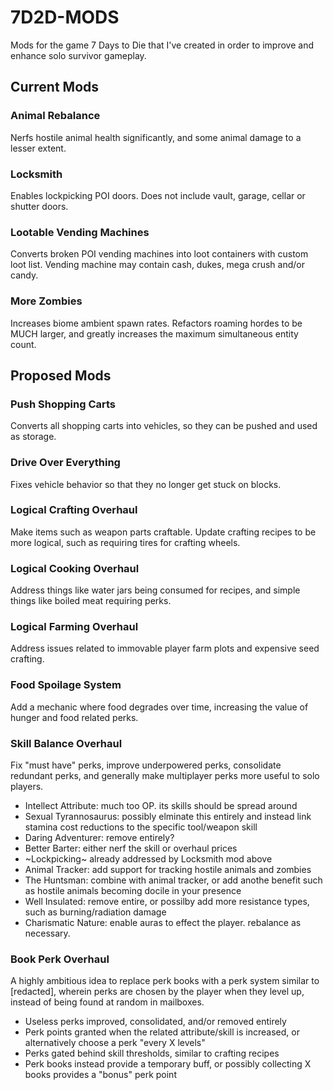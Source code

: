 # 7D2D-MODS
Mods for the game 7 Days to Die that I've created in order to improve and enhance solo survivor gameplay. 

## Current Mods

### Animal Rebalance
Nerfs hostile animal health significantly, and some animal damage to a lesser extent. 

### Locksmith
Enables lockpicking POI doors. Does not include vault, garage, cellar or shutter doors. 

### Lootable Vending Machines
Converts broken POI vending machines into loot containers with custom loot list. Vending machine may contain cash, dukes, mega crush and/or candy. 

### More Zombies
Increases biome ambient spawn rates. Refactors roaming hordes to be MUCH larger, and greatly increases the maximum simultaneous entity count.

## Proposed Mods

### Push Shopping Carts
Converts all shopping carts into vehicles, so they can be pushed and used as storage. 

### Drive Over Everything
Fixes vehicle behavior so that they no longer get stuck on blocks. 

### Logical Crafting Overhaul
Make items such as weapon parts craftable. Update crafting recipes to be more logical, such as requiring tires for crafting wheels.

### Logical Cooking Overhaul
Address things like water jars being consumed for recipes, and simple things like boiled meat requiring perks.

### Logical Farming Overhaul
Address issues related to immovable player farm plots and expensive seed crafting.

### Food Spoilage System
Add a mechanic where food degrades over time, increasing the value of hunger and food related perks.

### Skill Balance Overhaul
Fix "must have" perks, improve underpowered perks, consolidate redundant perks, and generally make multiplayer perks more useful to solo players. 
- Intellect Attribute: much too OP. its skills should be spread around
- Sexual Tyrannosaurus: possibly elminate this entirely and instead link stamina cost reductions to the specific tool/weapon skill
- Daring Adventurer: remove entirely?
- Better Barter: either nerf the skill or overhaul prices
- ~Lockpicking~ already addressed by Locksmith mod above
- Animal Tracker: add support for tracking hostile animals and zombies
- The Huntsman: combine with animal tracker, or add anothe benefit such as hostile animals becoming docile in your presence
- Well Insulated: remove entire, or possilby add more resistance types, such as burning/radiation damage
- Charismatic Nature: enable auras to effect the player. rebalance as necessary.

### Book Perk Overhaul
A highly ambitious idea to replace perk books with a perk system similar to [redacted], wherein perks are chosen by the player when they level up, instead of being found at random in mailboxes. 
- Useless perks improved, consolidated, and/or removed entirely
- Perk points granted when the related attribute/skill is increased, or alternatively choose a perk "every X levels" 
- Perks gated behind skill thresholds, similar to crafting recipes
- Perk books instead provide a temporary buff, or possibly collecting X books provides a "bonus" perk point

